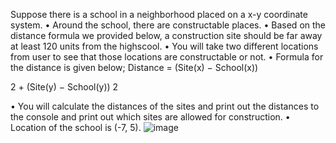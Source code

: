 Suppose there is a school in a neighborhood placed on a x-y coordinate system.
• Around the school, there are constructable places.
• Based on the distance formula we provided below, a construction site should be far away
at least 120 units from the highscool.
• You will take two different locations from user to see that those locations are
constructable or not.
• Formula for the distance is given below;
Distance = (Site(x) − School(x))

2 + (Site(y) − School(y))
2

• You will calculate the distances of the sites and print out the distances to the console and
print out which sites are allowed for construction.
• Location of the school is (-7, 5).
![image](https://github.com/user-attachments/assets/63a99078-fd03-4ee1-9733-b498c5674903)
